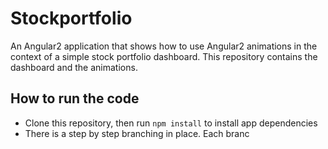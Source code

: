 # Stockportfolio

An Angular2 application that shows how to use Angular2 animations in the context of a simple stock portfolio dashboard. This repository contains the dashboard and the animations.

## How to run the code

* Clone this repository, then run `npm install` to install app dependencies
* There is a step by step branching in place. Each branc